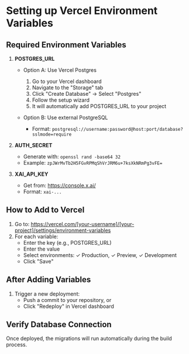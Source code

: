 # Setting up Vercel Environment Variables

## Required Environment Variables

1. **POSTGRES_URL**
   - Option A: Use Vercel Postgres
     1. Go to your Vercel dashboard
     2. Navigate to the "Storage" tab
     3. Click "Create Database" → Select "Postgres"
     4. Follow the setup wizard
     5. It will automatically add POSTGRES_URL to your project
   
   - Option B: Use external PostgreSQL
     - Format: `postgresql://username:password@host:port/database?sslmode=require`

2. **AUTH_SECRET**
   - Generate with: `openssl rand -base64 32`
   - Example: `zpJWrMvTb2H5FGvRPMqShVrJRM6u+7ksXkNRmPg3vFE=`

3. **XAI_API_KEY**
   - Get from: https://console.x.ai/
   - Format: `xai-...`

## How to Add to Vercel

1. Go to: https://vercel.com/[your-username]/[your-project]/settings/environment-variables
2. For each variable:
   - Enter the key (e.g., POSTGRES_URL)
   - Enter the value
   - Select environments: ✓ Production, ✓ Preview, ✓ Development
   - Click "Save"

## After Adding Variables

1. Trigger a new deployment:
   - Push a commit to your repository, or
   - Click "Redeploy" in Vercel dashboard

## Verify Database Connection

Once deployed, the migrations will run automatically during the build process.
